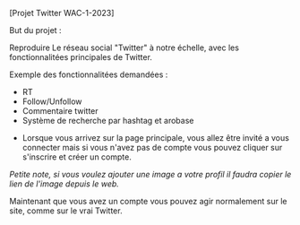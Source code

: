 [Projet Twitter WAC-1-2023] 

But du projet : 

Reproduire Le réseau social "Twitter" à notre échelle, avec les fonctionnalitées principales de Twitter.

 Exemple des fonctionnalitées demandées : 

 * RT
 * Follow/Unfollow 
 * Commentaire twitter
 * Système de recherche par hashtag et arobase
 
- Lorsque vous arrivez sur la page principale, vous allez être invité a vous connecter mais si vous n'avez pas de compte vous pouvez cliquer sur s'inscrire et créer un compte.

*Petite note, si vous voulez ajouter une image a votre profil il faudra copier le lien de l'image depuis le web.*

Maintenant que vous avez un compte vous pouvez agir normalement sur le site, comme sur le vrai Twitter.